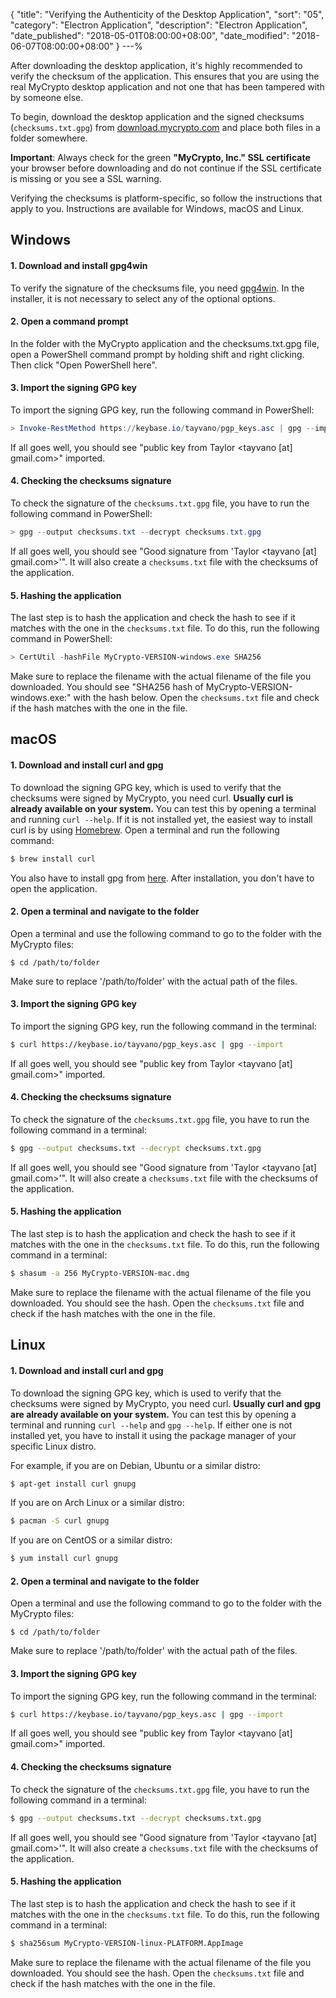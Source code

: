 {
 "title": "Verifying the Authenticity of the Desktop Application",
 "sort": "05",
 "category": "Electron Application",
 "description": "Electron Application",
 "date_published": "2018-05-01T08:00:00+08:00",
 "date_modified": "2018-06-07T08:00:00+08:00"
}
---%

After downloading the desktop application, it's highly recommended to verify the checksum of the application. This ensures that you are using the real MyCrypto desktop application and not one that has been tampered with by someone else.

To begin, download the desktop application and the signed checksums (`checksums.txt.gpg`) from [download.mycrypto.com](https://download.mycrypto.com/) and place both files in a folder somewhere.

**Important**: Always check for the green **"MyCrypto, Inc." SSL certificate** your browser before downloading and do not continue if the SSL certificate is missing or you see a SSL warning.

Verifying the checksums is platform-specific, so follow the instructions that apply to you. Instructions are available for Windows, macOS and Linux.

## Windows
#### 1. Download and install gpg4win
To verify the signature of the checksums file, you need [gpg4win](https://gpg4win.org/get-gpg4win.html). In the installer, it is not necessary to select any of the optional options.

#### 2. Open a command prompt
In the folder with the MyCrypto application and the checksums.txt.gpg file, open a PowerShell command prompt by holding shift and right clicking. Then click "Open PowerShell here".

#### 3. Import the signing GPG key
To import the signing GPG key, run the following command in PowerShell:
```powershell
> Invoke-RestMethod https://keybase.io/tayvano/pgp_keys.asc | gpg --import
```
If all goes well, you should see "public key from Taylor <tayvano [at] gmail.com>" imported.

#### 4. Checking the checksums signature
To check the signature of the `checksums.txt.gpg` file, you have to run the following command in PowerShell:
```powershell
> gpg --output checksums.txt --decrypt checksums.txt.gpg
```
If all goes well, you should see "Good signature from 'Taylor <tayvano [at] gmail.com>'". It will also create a `checksums.txt` file with the checksums of the application.

#### 5. Hashing the application
The last step is to hash the application and check the hash to see if it matches with the one in the `checksums.txt` file. To do this, run the following command in PowerShell:
```powershell
> CertUtil -hashFile MyCrypto-VERSION-windows.exe SHA256
```
Make sure to replace the filename with the actual filename of the file you downloaded. You should see "SHA256 hash of MyCrypto-VERSION-windows.exe:" with the hash below. Open the `checksums.txt` file and check if the hash matches with the one in the file.

## macOS
#### 1. Download and install curl and gpg
To download the signing GPG key, which is used to verify that the checksums were signed by MyCrypto, you need curl. **Usually curl is already available on your system.** You can test this by opening a terminal and running `curl --help`. If it is not installed yet, the easiest way to install curl is by using [Homebrew](https://brew.sh/). Open a terminal and run the following command:
```bash
$ brew install curl
```
You also have to install gpg from [here](https://gpgtools.org/). After installation, you don't have to open the application.

#### 2. Open a terminal and navigate to the folder
Open a terminal and use the following command to go to the folder with the MyCrypto files:
```
$ cd /path/to/folder
```
Make sure to replace '/path/to/folder' with the actual path of the files.

#### 3. Import the signing GPG key
To import the signing GPG key, run the following command in the terminal:
```bash
$ curl https://keybase.io/tayvano/pgp_keys.asc | gpg --import
```
If all goes well, you should see "public key from Taylor <tayvano [at] gmail.com>" imported.

#### 4. Checking the checksums signature
To check the signature of the `checksums.txt.gpg` file, you have to run the following command in a terminal:
```bash
$ gpg --output checksums.txt --decrypt checksums.txt.gpg
```
If all goes well, you should see "Good signature from 'Taylor <tayvano [at] gmail.com>'". It will also create a `checksums.txt` file with the checksums of the application.

#### 5. Hashing the application
The last step is to hash the application and check the hash to see if it matches with the one in the `checksums.txt` file. To do this, run the following command in a terminal:
```bash
$ shasum -a 256 MyCrypto-VERSION-mac.dmg
```
Make sure to replace the filename with the actual filename of the file you downloaded. You should see the hash. Open the `checksums.txt` file and check if the hash matches with the one in the file.

## Linux
#### 1. Download and install curl and gpg
To download the signing GPG key, which is used to verify that the checksums were signed by MyCrypto, you need curl. **Usually curl and gpg are already available on your system.** You can test this by opening a terminal and running `curl --help` and `gpg --help`. If either one is not installed yet, you have to install it using the package manager of your specific Linux distro.

For example, if you are on Debian, Ubuntu or a similar distro:
```bash
$ apt-get install curl gnupg
```

If you are on Arch Linux or a similar distro:
```bash
$ pacman -S curl gnupg
```

If you are on CentOS or a similar distro:
```bash
$ yum install curl gnupg
```

#### 2. Open a terminal and navigate to the folder
Open a terminal and use the following command to go to the folder with the MyCrypto files:
```
$ cd /path/to/folder
```
Make sure to replace '/path/to/folder' with the actual path of the files.

#### 3. Import the signing GPG key
To import the signing GPG key, run the following command in the terminal:
```bash
$ curl https://keybase.io/tayvano/pgp_keys.asc | gpg --import
```
If all goes well, you should see "public key from Taylor <tayvano [at] gmail.com>" imported.

#### 4. Checking the checksums signature
To check the signature of the `checksums.txt.gpg` file, you have to run the following command in a terminal:
```bash
$ gpg --output checksums.txt --decrypt checksums.txt.gpg
```
If all goes well, you should see "Good signature from 'Taylor <tayvano [at] gmail.com>'". It will also create a `checksums.txt` file with the checksums of the application.

#### 5. Hashing the application
The last step is to hash the application and check the hash to see if it matches with the one in the `checksums.txt` file. To do this, run the following command in a terminal:
```bash
$ sha256sum MyCrypto-VERSION-linux-PLATFORM.AppImage
```
Make sure to replace the filename with the actual filename of the file you downloaded. You should see the hash. Open the `checksums.txt` file and check if the hash matches with the one in the file.
